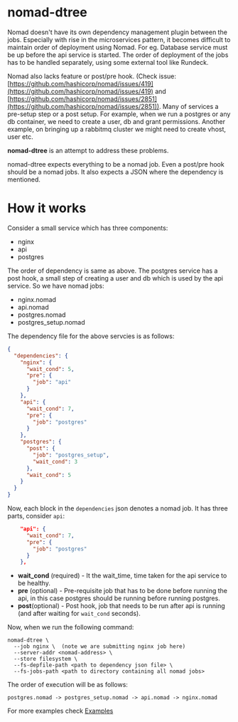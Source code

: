 
nomad-dtree
===========
Nomad doesn't have its own dependency management plugin between the jobs. 
Especially with rise in the microservices pattern, it becomes difficult to maintain order of deployment using Nomad.
For eg. Database service must be up before the api service is started.
The order of deployment of the jobs has to be handled separately, using some external tool like Rundeck.

Nomad also lacks feature or post/pre hook. (Check issue: [https://github.com/hashicorp/nomad/issues/419](https://github.com/hashicorp/nomad/issues/419) and [https://github.com/hashicorp/nomad/issues/2851](https://github.com/hashicorp/nomad/issues/2851)).
Many of services a pre-setup step or a post setup.
For example, when we run a postgres or any db container, we need to create a user, db and grant permissions.
Another example, on bringing up a rabbitmq cluster we might need to create vhost, user etc.

**nomad-dtree** is an attempt to address these problems.

nomad-dtree expects everything to be a nomad job. Even a post/pre hook should be a nomad jobs.
It also expects a JSON where the dependency is mentioned.


How it works
=============

Consider a small service which has three components:

- nginx
- api
- postgres

The order of dependency is same as above. The postgres service has a post hook, a
small step of creating a user and db which is used by the api service. So we have
nomad jobs:

- nginx.nomad
- api.nomad
- postgres.nomad
- postgres_setup.nomad

The dependency file for the above servcies is as follows:

```json
{
  "dependencies": {
    "nginx": {
      "wait_cond": 5,
      "pre": {
        "job": "api"
      }
    },
    "api": {
      "wait_cond": 7,
      "pre": {
        "job": "postgres"
      }
    },
    "postgres": {
      "post": {
        "job": "postgres_setup",
        "wait_cond": 3
      },
      "wait_cond": 5
    }
  }
}
```

Now, each block in the `dependencies` json denotes a nomad job. It has three
parts, consider `api`:

```json
    "api": {
      "wait_cond": 7,
      "pre": {
        "job": "postgres"
      }
    },
```

- **wait_cond** (required) - It the wait_time, time taken for the api service to be healthy. 
- **pre** (optional) - Pre-requisite job that has to be done before running the api, in this case postgres should be running before running postgres.
- **post**(optional) - Post hook, job that needs to be run after api is running (and after waiting for `wait_cond` seconds).

Now, when we run the following command:

```
nomad-dtree \
  --job nginx \  (note we are submitting nginx job here)
  --server-addr <nomad-address> \
  --store filesystem \
  --fs-depfile-path <path to dependency json file> \
  --fs-jobs-path <path to directory containing all nomad jobs>
```

The order of execution will be as follows:

```
postgres.nomad -> postgres_setup.nomad -> api.nomad -> nginx.nomad
```
For more examples check  [Examples](https://github.com/sagarrakshe/nomad-dtree/tree/master/examples)
